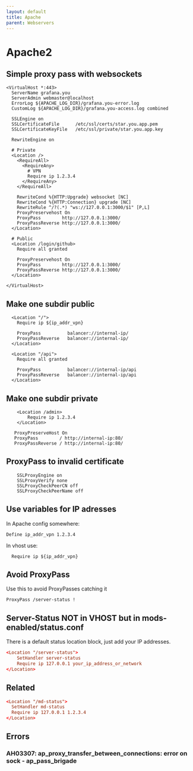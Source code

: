 ```yaml
---
layout: default
title: Apache
parent: Webservers
---
```


# Apache2

## Simple proxy pass with websockets

```
<VirtualHost *:443>
  ServerName grafana.you
  ServerAdmin webmaster@localhost
  ErrorLog ${APACHE_LOG_DIR}/grafana.you-error.log
  CustomLog ${APACHE_LOG_DIR}/grafana.you-access.log combined

  SSLEngine on
  SSLCertificateFile      /etc/ssl/certs/star.you.app.pem
  SSLCertificateKeyFile   /etc/ssl/private/star.you.app.key

  RewriteEngine on

  # Private
  <Location />
    <RequireAll>
      <RequireAny>
        # VPN
        Require ip 1.2.3.4
      </RequireAny>
    </RequireAll>

    RewriteCond %{HTTP:Upgrade} websocket [NC]
    RewriteCond %{HTTP:Connection} upgrade [NC]
    RewriteRule ^/?(.*) "ws://127.0.0.1:3000/$1" [P,L]
    ProxyPreservehost On
    ProxyPass        http://127.0.0.1:3000/
    ProxyPassReverse http://127.0.0.1:3000/
  </Location>

  # Public
  <Location /login/github>
    Require all granted

    ProxyPreservehost On
    ProxyPass        http://127.0.0.1:3000/
    ProxyPassReverse http://127.0.0.1:3000/
  </Location>

</VirtualHost>
```

## Make one subdir public

```
  <Location "/">
    Require ip ${ip_addr_vpn}

    ProxyPass          balancer://internal-ip/
    ProxyPassReverse   balancer://internal-ip/
  </Location>

  <Location "/api">
    Require all granted

    ProxyPass          balancer://internal-ip/api
    ProxyPassReverse   balancer://internal-ip/api
  </Location>
```

## Make one subdir private

```
    <Location /admin>
        Require ip 1.2.3.4
    </Location>

   ProxyPreserveHost On
   ProxyPass        / http://internal-ip:80/
   ProxyPassReverse / http://internal-ip:80/
```

## ProxyPass to invalid certificate

```
    SSLProxyEngine on
    SSLProxyVerify none
    SSLProxyCheckPeerCN off
    SSLProxyCheckPeerName off
```

## Use variables for IP adresses

In Apache config somewhere:

```
Define ip_addr_vpn 1.2.3.4
```

In vhost use:

```
  Require ip ${ip_addr_vpn}
```

## Avoid ProxyPass

Use this to avoid ProxyPasses catching it

`ProxyPass /server-status !`

## Server-Status NOT in VHOST but in mods-enabled/status.conf

There is a default status location block, just add your IP addresses.

```conf
<Location "/server-status">
    SetHandler server-status
    Require ip 127.0.0.1 your_ip_address_or_network
</Location>
```

## Related

```conf
<Location "/md-status">
  SetHandler md-status
  Require ip 127.0.0.1 1.2.3.4
</Location>
```

## Errors

### AH03307: ap_proxy_transfer_between_connections: error on sock - ap_pass_brigade
